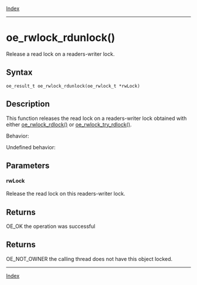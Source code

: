 [Index](index.md)

---
# oe_rwlock_rdunlock()

Release a read lock on a readers-writer lock.

## Syntax

    oe_result_t oe_rwlock_rdunlock(oe_rwlock_t *rwLock)
## Description 

This function releases the read lock on a readers-writer lock obtained with either [oe_rwlock_rdlock()](thread_8h_a3cbefb95278426a3c424bd84782e7f8f_1a3cbefb95278426a3c424bd84782e7f8f.md) or [oe_rwlock_try_rdlock()](thread_8h_a72ebfc6c036b0366cdf05b180569f80f_1a72ebfc6c036b0366cdf05b180569f80f.md).

Behavior:

Undefined behavior:



## Parameters

#### rwLock

Release the read lock on this readers-writer lock.

## Returns

OE_OK the operation was successful

## Returns

OE_NOT_OWNER the calling thread does not have this object locked.

---
[Index](index.md)

